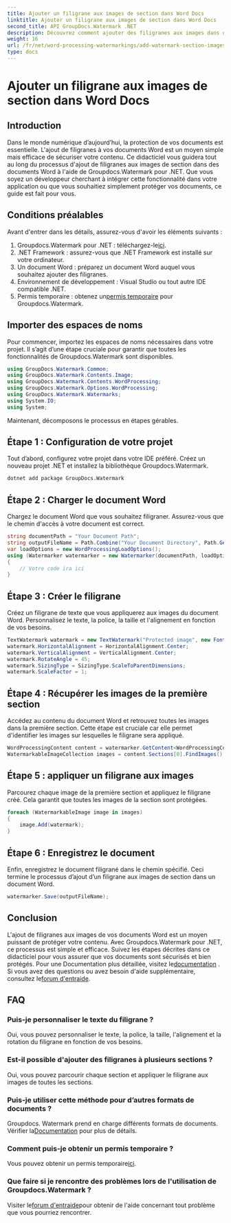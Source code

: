 ```yaml
---
title: Ajouter un filigrane aux images de section dans Word Docs
linktitle: Ajouter un filigrane aux images de section dans Word Docs
second_title: API GroupDocs.Watermark .NET
description: Découvrez comment ajouter des filigranes aux images dans des documents Word à l'aide de Groupdocs Watermark for .NET. Suivez notre guide pour une protection sécurisée et professionnelle des documents.
weight: 16
url: /fr/net/word-processing-watermarkings/add-watermark-section-images-word-docs/
type: docs
---
```

# Ajouter un filigrane aux images de section dans Word Docs

## Introduction
Dans le monde numérique d’aujourd’hui, la protection de vos documents est essentielle. L'ajout de filigranes à vos documents Word est un moyen simple mais efficace de sécuriser votre contenu. Ce didacticiel vous guidera tout au long du processus d'ajout de filigranes aux images de section dans des documents Word à l'aide de Groupdocs.Watermark pour .NET. Que vous soyez un développeur cherchant à intégrer cette fonctionnalité dans votre application ou que vous souhaitiez simplement protéger vos documents, ce guide est fait pour vous.
## Conditions préalables
Avant d'entrer dans les détails, assurez-vous d'avoir les éléments suivants :
1.  Groupdocs.Watermark pour .NET : téléchargez-le[ici](https://releases.groupdocs.com/Watermark/net/).
2. .NET Framework : assurez-vous que .NET Framework est installé sur votre ordinateur.
3. Un document Word : préparez un document Word auquel vous souhaitez ajouter des filigranes.
4. Environnement de développement : Visual Studio ou tout autre IDE compatible .NET.
5.  Permis temporaire : obtenez un[permis temporaire](https://purchase.groupdocs.com/temporary-license/) pour Groupdocs.Watermark.
## Importer des espaces de noms
Pour commencer, importez les espaces de noms nécessaires dans votre projet. Il s’agit d’une étape cruciale pour garantir que toutes les fonctionnalités de Groupdocs.Watermark sont disponibles.
```csharp
using GroupDocs.Watermark.Common;
using GroupDocs.Watermark.Contents.Image;
using GroupDocs.Watermark.Contents.WordProcessing;
using GroupDocs.Watermark.Options.WordProcessing;
using GroupDocs.Watermark.Watermarks;
using System.IO;
using System;
```
Maintenant, décomposons le processus en étapes gérables.
## Étape 1 : Configuration de votre projet
Tout d’abord, configurez votre projet dans votre IDE préféré. Créez un nouveau projet .NET et installez la bibliothèque Groupdocs.Watermark.
```bash
dotnet add package GroupDocs.Watermark
```
## Étape 2 : Charger le document Word
Chargez le document Word que vous souhaitez filigraner. Assurez-vous que le chemin d'accès à votre document est correct.
```csharp
string documentPath = "Your Document Path";
string outputFileName = Path.Combine("Your Document Directory", Path.GetFileName(documentPath));
var loadOptions = new WordProcessingLoadOptions();
using (Watermarker watermarker = new Watermarker(documentPath, loadOptions))
{
    // Votre code ira ici
}
```
## Étape 3 : Créer le filigrane
Créez un filigrane de texte que vous appliquerez aux images du document Word. Personnalisez le texte, la police, la taille et l'alignement en fonction de vos besoins.
```csharp
TextWatermark watermark = new TextWatermark("Protected image", new Font("Arial", 8));
watermark.HorizontalAlignment = HorizontalAlignment.Center;
watermark.VerticalAlignment = VerticalAlignment.Center;
watermark.RotateAngle = 45;
watermark.SizingType = SizingType.ScaleToParentDimensions;
watermark.ScaleFactor = 1;
```
## Étape 4 : Récupérer les images de la première section
Accédez au contenu du document Word et retrouvez toutes les images dans la première section. Cette étape est cruciale car elle permet d'identifier les images sur lesquelles le filigrane sera appliqué.
```csharp
WordProcessingContent content = watermarker.GetContent<WordProcessingContent>();
WatermarkableImageCollection images = content.Sections[0].FindImages();
```
## Étape 5 : appliquer un filigrane aux images
Parcourez chaque image de la première section et appliquez le filigrane créé. Cela garantit que toutes les images de la section sont protégées.
```csharp
foreach (WatermarkableImage image in images)
{
    image.Add(watermark);
}
```
## Étape 6 : Enregistrez le document
Enfin, enregistrez le document filigrané dans le chemin spécifié. Ceci termine le processus d’ajout d’un filigrane aux images de section dans un document Word.
```csharp
watermarker.Save(outputFileName);
```
## Conclusion
L'ajout de filigranes aux images de vos documents Word est un moyen puissant de protéger votre contenu. Avec Groupdocs.Watermark pour .NET, ce processus est simple et efficace. Suivez les étapes décrites dans ce didacticiel pour vous assurer que vos documents sont sécurisés et bien protégés.
 Pour une Documentation plus détaillée, visitez le[documentation](https://tutorials.groupdocs.com/Watermark/net/) . Si vous avez des questions ou avez besoin d'aide supplémentaire, consultez le[forum d'entraide](https://forum.groupdocs.com/c/watermark/19).
## FAQ
### Puis-je personnaliser le texte du filigrane ?
Oui, vous pouvez personnaliser le texte, la police, la taille, l'alignement et la rotation du filigrane en fonction de vos besoins.
### Est-il possible d'ajouter des filigranes à plusieurs sections ?
Oui, vous pouvez parcourir chaque section et appliquer le filigrane aux images de toutes les sections.
### Puis-je utiliser cette méthode pour d’autres formats de documents ?
 Groupdocs. Watermark prend en charge différents formats de documents. Vérifier la[Documentation](https://tutorials.groupdocs.com/Watermark/net/) pour plus de détails.
### Comment puis-je obtenir un permis temporaire ?
 Vous pouvez obtenir un permis temporaire[ici](https://purchase.groupdocs.com/temporary-license/).
### Que faire si je rencontre des problèmes lors de l'utilisation de Groupdocs.Watermark ?
 Visiter le[forum d'entraide](https://forum.groupdocs.com/c/watermark/19)pour obtenir de l'aide concernant tout problème que vous pourriez rencontrer.
